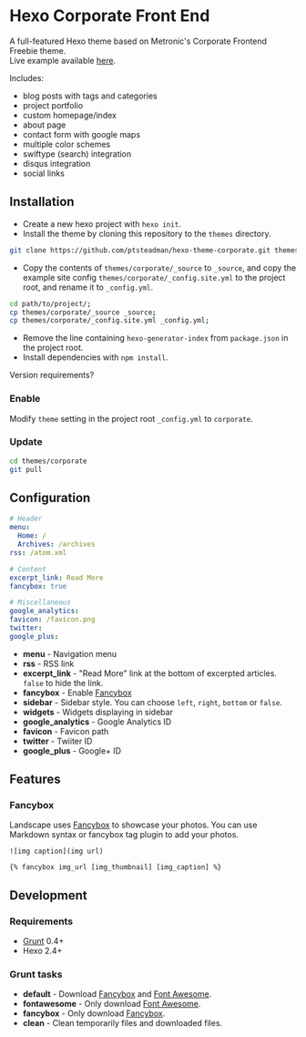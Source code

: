 # Hexo Corporate Front End

A full-featured Hexo theme based on Metronic's Corporate Frontend Freebie theme.  
Live example available [here](http://hexotest.computerlab.io).

Includes:

- blog posts with tags and categories
- project portfolio
- custom homepage/index
- about page
- contact form with google maps
- multiple color schemes
- swiftype (search) integration
- disqus integration
- social links


## Installation
- Create a new hexo project with `hexo init`.
- Install the theme by cloning this repository to the `themes` directory.

``` bash
git clone https://github.com/ptsteadman/hexo-theme-corporate.git themes/corporate;
```
- Copy the contents of `themes/corporate/_source` to `_source`, and copy the
  example site config `themes/corporate/_config.site.yml` to the project root,
  and rename it to `_config.yml`.

``` bash
cd path/to/project/;
cp themes/corporate/_source _source;
cp themes/corporate/_config.site.yml _config.yml;

```
- Remove the line containing `hexo-generator-index` from `package.json` in the
  project root.
- Install dependencies with `npm install`.

Version requirements?

### Enable

Modify `theme` setting in the project root `_config.yml` to `corporate`.

### Update

``` bash
cd themes/corporate
git pull
```

## Configuration

``` yml
# Header
menu:
  Home: /
  Archives: /archives
rss: /atom.xml

# Content
excerpt_link: Read More
fancybox: true

# Miscellaneous
google_analytics:
favicon: /favicon.png
twitter:
google_plus:
```

- **menu** - Navigation menu
- **rss** - RSS link
- **excerpt_link** - "Read More" link at the bottom of excerpted articles. `false` to hide the link.
- **fancybox** - Enable [Fancybox]
- **sidebar** - Sidebar style. You can choose `left`, `right`, `bottom` or `false`.
- **widgets** - Widgets displaying in sidebar
- **google_analytics** - Google Analytics ID
- **favicon** - Favicon path
- **twitter** - Twiiter ID
- **google_plus** - Google+ ID

## Features

### Fancybox

Landscape uses [Fancybox] to showcase your photos. You can use Markdown syntax or fancybox tag plugin to add your photos.

```
![img caption](img url)

{% fancybox img_url [img_thumbnail] [img_caption] %}
```


## Development

### Requirements

- [Grunt] 0.4+
- Hexo 2.4+

### Grunt tasks

- **default** - Download [Fancybox] and [Font Awesome].
- **fontawesome** - Only download [Font Awesome].
- **fancybox** - Only download [Fancybox].
- **clean** - Clean temporarily files and downloaded files.

[Hexo]: http://zespia.tw/hexo/
[Fancybox]: http://fancyapps.com/fancybox/
[Font Awesome]: http://fontawesome.io/
[Grunt]: http://gruntjs.com/
